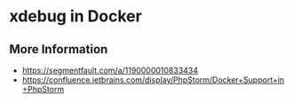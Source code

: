 # xdebug in Docker

## More Information

* https://segmentfault.com/a/1190000010833434
* https://confluence.jetbrains.com/display/PhpStorm/Docker+Support+in+PhpStorm
